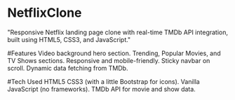 # NetflixClone
"Responsive Netflix landing page clone with real-time TMDb API integration, built using HTML5, CSS3, and JavaScript."

#Features
Video background hero section.
Trending, Popular Movies, and TV Shows sections.
Responsive and mobile-friendly.
Sticky navbar on scroll.
Dynamic data fetching from TMDb.

#Tech Used
HTML5
CSS3 (with a little Bootstrap for icons).
Vanilla JavaScript (no frameworks).
TMDb API for movie and show data.

